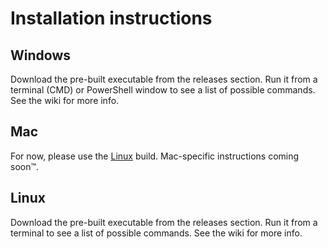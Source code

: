 # Installation instructions

## Windows

Download the pre-built executable from the releases section. Run it from a terminal (CMD) or PowerShell window to see a list of possible commands. See the wiki for more info.

## Mac

For now, please use the [Linux](INSTALLING.md#linux) build. Mac-specific instructions coming soon™️.

## Linux

Download the pre-built executable from the releases section. Run it from a terminal to see a list of possible commands. See the wiki for more info.